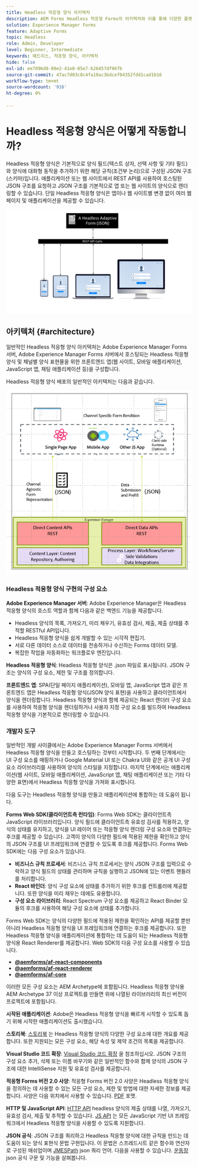 ```yaml
---
title: Headless 적응형 양식 아키텍처
description: AEM Forms Headless 적응형 Forms의 아키텍처와 이를 통해 다양한 플랫폼용 양식을 신속하게 구축할 수 있는 방법에 대해 알아봅니다. 이 문서에서는 Headless 적응형 Forms의 작동 방식과 양식 작성 프로세스를 단순화하기 위해 다양한 애플리케이션과 통합할 수 있는 방법에 대한 통찰력을 제공합니다.
solution: Experience Manager Forms
feature: Adaptive Forms
topic: Headless
role: Admin, Developer
level: Beginner, Intermediate
keywords: 헤드리스, 적응형 양식, 아키텍처
hide: false
exl-id: ee7096d8-89e2-41e0-85e7-b26457df96fb
source-git-commit: 47ac7d03c8c4fa18ac3bdcef04352fdd1cad1b16
workflow-type: tm+mt
source-wordcount: '916'
ht-degree: 0%

---
```



# Headless 적응형 양식은 어떻게 작동합니까?

Headless 적응형 양식은 기본적으로 양식 필드(텍스트 상자, 선택 사항 및 기타 필드)와 양식에 대화형 동작을 추가하기 위한 해당 규칙(조건부 논리)으로 구성된 JSON 구조(스키마)입니다. 애플리케이션 또는 웹 사이트에서 REST API를 사용하여 호스팅된 JSON 구조를 요청하고 JSON 구조를 기본적으로 앱 또는 웹 사이트의 양식으로 렌더링할 수 있습니다. 단일 Headless 적응형 양식은 앱이나 웹 사이트별 변경 없이 여러 웹 페이지 및 애플리케이션을 제공할 수 있습니다.

![Headless 적응형 양식 작동 방식](/help/assets/how-headless-adaprive-forms-work.png)

## 아키텍처 {#architecture}

일반적인 Headless 적응형 양식 아키텍처는 Adobe Experience Manager Forms 서버, Adobe Experience Manager Forms 서버에서 호스팅되는 Headless 적응형 양식 및 채널별 양식 표현물을 위한 프론트엔드 앱(웹 사이트, 모바일 애플리케이션, JavaScript 앱, 채팅 애플리케이션 등)을 구성합니다.

Headless 적응형 양식 배포의 일반적인 아키텍처는 다음과 같습니다.

![아키텍처](/help/assets/headless-af-architecture.png)

<!-- 

You can use the React renderer component shipped with Headless adaptive forms to render an Adaptive Form or build your own custom component to natively render a Headless Form in a website or an application or use any UI framework or programming language to build your own components to render your forms.

A typical Headless adaptive forms architecture constitutes an Adobe Experience Manager Server, JSON structure of forms, various frontend apps for channel-specific form renditions.

![Architecture](/help/assets/headless-af-architecture.png) -->

### Headless 적응형 양식 구현의 구성 요소

**Adobe Experience Manager 서버**: Adobe Experience Manager은 Headless 적응형 양식의 호스트 역할과 함께 다음과 같은 백엔드 기능을 제공합니다.

* Headless 양식의 목록, 가져오기, 미리 채우기, 유효성 검사, 제출, 제출 상태를 추적할 RESTful API입니다.
* Headless 적응형 양식을 쉽게 개발할 수 있는 시각적 편집기.
* 서로 다른 데이터 소스로 데이터를 전송하거나 수신하는 Forms 데이터 모델.
* 복잡한 작업을 자동화하는 워크플로우 엔진입니다.

**Headless 적응형 양식**: Headless 적응형 양식은 .json 파일로 표시됩니다. JSON 구조는 양식의 구성 요소, 제한 및 구조를 정의합니다.

**프론트엔드 앱**: SPA(단일 페이지 애플리케이션), 모바일 앱, JavaScript 앱과 같은 프론트엔드 앱은 Headless 적응형 양식(JSON 양식 표현)을 사용하고 클라이언트에서 양식을 렌더링합니다. Headless 적응형 양식과 함께 제공되는 React 렌더러 구성 요소를 사용하여 적응형 양식을 렌더링하거나 사용자 지정 구성 요소를 빌드하여 Headless 적응형 양식을 기본적으로 렌더링할 수 있습니다.

<!-- ### Understanding Headless adaptive forms definition -->



### 개발자 도구

일반적인 개발 사이클에서는 Adobe Experience Manager Forms 서버에서 Headless 적응형 양식을 만들고 호스팅하는 것부터 시작합니다. 두 번째 단계에서는 UI 구성 요소를 매핑하거나 Google Material UI 또는 Chakra UI와 같은 공개 UI 구성 요소 라이브러리를 사용하여 양식의 스타일을 지정합니다. 마지막 단계에서는 애플리케이션(웹 사이트, 모바일 애플리케이션, JavaScript 앱, 채팅 애플리케이션 또는 기타 다양한 표면)에서 Headless 적응형 양식을 가져와 표시합니다.

다음 도구는 Headless 적응형 양식을 만들고 애플리케이션에 통합하는 데 도움이 됩니다.

**Forms Web SDK(클라이언트측 런타임)**: Forms Web SDK는 클라이언트측 JavaScript 라이브러리입니다. 양식 필드에 클라이언트측 유효성 검사를 적용하고, 양식의 상태를 유지하고, 양식을 UI 레이어 또는 적응형 양식 렌더링 구성 요소와 연결하는 후크를 제공할 수 있습니다. 고객이 양식의 다양한 필드에 적용된 제한을 확인하고 양식의 JSON 구조를 UI 프레임워크에 연결할 수 있도록 후크를 제공합니다. Forms Web SDK에는 다음 구성 요소가 있습니다.

* **비즈니스 규칙 프로세서**: 비즈니스 규칙 프로세서는 양식 JSON 구조를 입력으로 수락하고 양식 필드의 상태를 관리하며 규칙을 실행하고 JSON에 있는 이벤트 핸들러를 처리합니다.
* **React 바인더**: 양식 구성 요소에 상태를 추가하기 위한 후크를 컨트롤러에 제공합니다. 또한 양식을 미리 채우는 데에도 유용합니다.
* **구성 요소 라이브러리**: React Spectrum 구성 요소를 제공하고 React Binder 모듈의 후크를 사용하여 해당 구성 요소에 상태를 추가합니다.

Forms Web SDK는 양식의 다양한 필드에 적용된 제한을 확인하는 API를 제공할 뿐만 아니라 Headless 적응형 양식을 UI 프레임워크에 연결하는 후크를 제공합니다. 또한 Headless 적응형 양식&#x200B;을 애플리케이션에 통합하는 데 도움이 되는 Headless 적응형 양식용 React Renderer를 제공합니다. Web SDK의 다음 구성 요소를 사용할 수 있습니다.

* **[@aemforms/af-react-components](https://www.npmjs.com/package/@aemforms/af-react-components)**
* **[@aemforms/af-react-renderer](https://www.npmjs.com/package/@aemforms/af-react-renderer)**
* **[@aemforms/af-core](https://www.npmjs.com/package/@aemforms/af-core)**

이러한 모든 구성 요소는 AEM Archetype에 포함됩니다. Headless 적응형 양식용 AEM Archetype 37 이상 프로젝트를 만들면 위에 나열된 라이브러리의 최신 버전이 프로젝트에 포함됩니다.

**시작된 애플리케이션**: Adobe은 Headless 적응형 양식을 빠르게 시작할 수 있도록 돕기 위해 시작한 애플리케이션도 출시했습니다.

<!-- **View Library (UI Layer)**: A custom form application built in a front-end language. You can use react, Angular, Flutter, NPM, Vue.js, Ionic, BootStrap, or any other language to built front end. You can also use the Headless adaptive forms Super Component, provided out-of-the-box, inside a react application to render a Headless adaptive form. Headless adaptive forms super component makes use of OOTB react spectrum -based form components to render the Headless adaptive form. 

Core-Components: It enables use to render an Adaptive Form using JSON structure. It uses rule grammar to help create dynamic field interactions. The rule grammar is based on [JSON formula](http://github.com/adobe/json-formula/). You can develop your own renderer or embed the React based Adaptive Forms renderer, provided OOTB, in your front-end app to render the form. -->

**스토리북**: [스토리북](https://opensource.adobe.com/aem-forms-af-runtime/storybook/) 는 Headless 적응형 양식의 다양한 구성 요소에 대한 개요를 제공합니다. 또한 지원되는 모든 구성 요소, 해당 속성 및 제약 조건의 목록을 제공합니다.

**Visual Studio 코드 확장**: [Visual Studio 코드 확장](visual-studio-code-extension-for-headless-adaptive-forms.md) 을 참조하십시오. JSON 구조의 구성 요소 추가, 삭제 또는 이름 바꾸기와 같은 일반적인 함수와 함께 양식의 JSON 구조에 대한 IntelliSense 지원 및 유효성 검사를 제공합니다.

**적응형 Forms 버전 2.0 사양**: 적응형 Forms 버전 2.0 사양은 Headless 적응형 양식을 정의하는 데 사용할 수 있는 모든 구성 요소, 제한 및 방법에 대한 자세한 정보를 제공합니다. 사양은 다음 위치에서 사용할 수 있습니다. [PDF](/help/assets/Headless-Adaptive-Form-Specification.pdf) 포맷.

**HTTP 및 JavaScript API**: [HTTP API](https://opensource.adobe.com/aem-forms-af-runtime/api/) headless 양식의 제출 상태를 나열, 가져오기, 유효성 검사, 제출 및 추적할 수 있습니다. [JS API](https://opensource.adobe.com/aem-forms-af-runtime/jsdocs/) 는 모든 JavaScript 기반 UI 프레임워크에서 Headless 적응형 양식을 사용할 수 있도록 지원합니다.

**JSON 공식**: JSON 구조를 쿼리하고 Headless 적응형 양식에 대한 규칙을 만드는 데 도움이 되는 양식 표현식 문법 구현입니다. 이 문법은 스프레드시트 같은 함수와 연산자로 구성된 매쉬업이며 [JMESPath](https://jmespath.org/) json 쿼리 언어. 다음을 사용할 수 있습니다. [운동장](https://opensource.adobe.com/json-formula/dist/index.html) json 공식 구문 및 기능을 살펴봅니다.